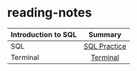 # reading-notes

| Introduction to SQL       | Summary 
| :---                      |   :----:   
|SQL                        | [SQL Practice](./Sql.md)
|Terminal                   | [Terminal](./Terminal.md)
